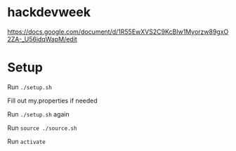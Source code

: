 # hackdevweek
https://docs.google.com/document/d/1R55EwXVS2C9KcBIw1Myorzw89gxO2ZA-_U56idqWapM/edit

# Setup
Run `./setup.sh`

Fill out my.properties if needed

Run `./setup.sh` again

Run `source ./source.sh`

Run `activate`
